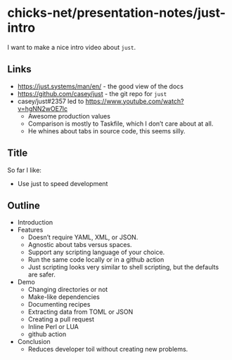 # chicks-net/presentation-notes/just-intro

I want to make a nice intro video about `just`.

## Links

* https://just.systems/man/en/ - the good view of the docs
* https://github.com/casey/just - the git repo for `just`
* casey/just#2357 led to https://www.youtube.com/watch?v=hgNN2wOE7lc
  * Awesome production values
  * Comparison is mostly to Taskfile, which I don’t care about at all.
  * He whines about tabs in source code, this seems silly.

## Title

So far I like:

* Use just to speed development

## Outline

* Introduction
* Features
  * Doesn’t require YAML, XML, or JSON.
  * Agnostic about tabs versus spaces.
  * Support any scripting language of your choice.
  * Run the same code locally or in a github action
  * Just scripting looks very similar to shell scripting, but the defaults are safer.
* Demo
  * Changing directories or not
  * Make-like dependencies
  * Documenting recipes
  * Extracting data from TOML or JSON
  * Creating a pull request
  * Inline Perl or LUA
  * github action
* Conclusion
  * Reduces developer toil without creating new problems.
